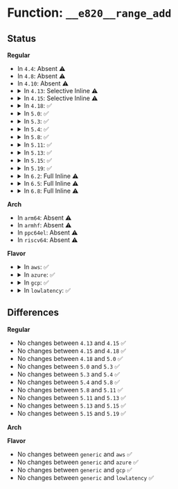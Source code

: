 # Function: <code>__e820__range_add</code>

## Status
<b>Regular</b>
<ul>
<li>
In <code>4.4</code>: Absent ⚠️
</li>
<li>
In <code>4.8</code>: Absent ⚠️
</li>
<li>
In <code>4.10</code>: Absent ⚠️
</li>
<li>
<details>
<summary>In <code>4.13</code>: Selective Inline ⚠️</summary>

```c
void __e820__range_add(struct e820_table *table, u64 start, u64 size, enum e820_type type);
```

**Collision:** Unique Static

**Inline:** Selective

**Transformation:** False

**Instances:**

```
In arch/x86/kernel/e820.c (ffffffff820ab208)
Location: arch/x86/kernel/e820.c:133
Inline: True
Direct callers:
  - arch/x86/kernel/e820.c:__e820__range_update
  - arch/x86/kernel/e820.c:__e820__range_update
  - arch/x86/kernel/e820.c:__e820__range_update
  - arch/x86/kernel/e820.c:e820__range_add
```
**Symbols:**

```
ffffffff820ab208-ffffffff820ab24c: __e820__range_add (STB_LOCAL)
```
</details>
</li>
<li>
<details>
<summary>In <code>4.15</code>: Selective Inline ⚠️</summary>

```c
void __e820__range_add(struct e820_table *table, u64 start, u64 size, enum e820_type type);
```

**Collision:** Unique Static

**Inline:** Selective

**Transformation:** False

**Instances:**

```
In arch/x86/kernel/e820.c (ffffffff826b19ad)
Location: arch/x86/kernel/e820.c:153
Inline: True
Direct callers:
  - arch/x86/kernel/e820.c:__e820__range_update
  - arch/x86/kernel/e820.c:__e820__range_update
  - arch/x86/kernel/e820.c:__e820__range_update
  - arch/x86/kernel/e820.c:e820__range_add
```
**Symbols:**

```
ffffffff826b19ad-ffffffff826b19f1: __e820__range_add (STB_LOCAL)
```
</details>
</li>
<li>
<details>
<summary>In <code>4.18</code>: ✅</summary>

```c
void __e820__range_add(struct e820_table *table, u64 start, u64 size, enum e820_type type);
```

**Collision:** Unique Static

**Inline:** No

**Transformation:** False

**Instances:**

```
In arch/x86/kernel/e820.c (ffffffff826dafaf)
Location: arch/x86/kernel/e820.c:153
Inline: False
Direct callers:
  - arch/x86/kernel/e820.c:__e820__range_update
  - arch/x86/kernel/e820.c:__e820__range_update
  - arch/x86/kernel/e820.c:__e820__range_update
  - arch/x86/kernel/e820.c:e820__range_add
```
**Symbols:**

```
ffffffff826dafaf-ffffffff826daff3: __e820__range_add (STB_LOCAL)
```
</details>
</li>
<li>
<details>
<summary>In <code>5.0</code>: ✅</summary>

```c
void __e820__range_add(struct e820_table *table, u64 start, u64 size, enum e820_type type);
```

**Collision:** Unique Static

**Inline:** No

**Transformation:** False

**Instances:**

```
In arch/x86/kernel/e820.c (ffffffff82891396)
Location: arch/x86/kernel/e820.c:152
Inline: False
Direct callers:
  - arch/x86/kernel/e820.c:__e820__range_update
  - arch/x86/kernel/e820.c:__e820__range_update
  - arch/x86/kernel/e820.c:__e820__range_update
  - arch/x86/kernel/e820.c:e820__range_add
```
**Symbols:**

```
ffffffff82891396-ffffffff828913da: __e820__range_add (STB_LOCAL)
```
</details>
</li>
<li>
<details>
<summary>In <code>5.3</code>: ✅</summary>

```c
void __e820__range_add(struct e820_table *table, u64 start, u64 size, enum e820_type type);
```

**Collision:** Unique Static

**Inline:** No

**Transformation:** False

**Instances:**

```
In arch/x86/kernel/e820.c (ffffffff828a88de)
Location: arch/x86/kernel/e820.c:166
Inline: False
Direct callers:
  - arch/x86/kernel/e820.c:__e820__range_update
  - arch/x86/kernel/e820.c:__e820__range_update
  - arch/x86/kernel/e820.c:__e820__range_update
  - arch/x86/kernel/e820.c:e820__range_add
```
**Symbols:**

```
ffffffff828a88de-ffffffff828a8922: __e820__range_add (STB_LOCAL)
```
</details>
</li>
<li>
<details>
<summary>In <code>5.4</code>: ✅</summary>

```c
void __e820__range_add(struct e820_table *table, u64 start, u64 size, enum e820_type type);
```

**Collision:** Unique Static

**Inline:** No

**Transformation:** False

**Instances:**

```
In arch/x86/kernel/e820.c (ffffffff828ab942)
Location: arch/x86/kernel/e820.c:166
Inline: False
Direct callers:
  - arch/x86/kernel/e820.c:__e820__range_update
  - arch/x86/kernel/e820.c:__e820__range_update
  - arch/x86/kernel/e820.c:__e820__range_update
  - arch/x86/kernel/e820.c:e820__range_add
```
**Symbols:**

```
ffffffff828ab942-ffffffff828ab986: __e820__range_add (STB_LOCAL)
```
</details>
</li>
<li>
<details>
<summary>In <code>5.8</code>: ✅</summary>

```c
void __e820__range_add(struct e820_table *table, u64 start, u64 size, enum e820_type type);
```

**Collision:** Unique Static

**Inline:** No

**Transformation:** False

**Instances:**

```
In arch/x86/kernel/e820.c (ffffffff82cd0c7e)
Location: arch/x86/kernel/e820.c:166
Inline: False
Direct callers:
  - arch/x86/kernel/e820.c:__e820__range_update
  - arch/x86/kernel/e820.c:__e820__range_update
  - arch/x86/kernel/e820.c:__e820__range_update
  - arch/x86/kernel/e820.c:e820__range_add
```
**Symbols:**

```
ffffffff82cd0c7e-ffffffff82cd0cc1: __e820__range_add (STB_LOCAL)
```
</details>
</li>
<li>
<details>
<summary>In <code>5.11</code>: ✅</summary>

```c
void __e820__range_add(struct e820_table *table, u64 start, u64 size, enum e820_type type);
```

**Collision:** Unique Static

**Inline:** No

**Transformation:** False

**Instances:**

```
In arch/x86/kernel/e820.c (ffffffff82fbcabe)
Location: arch/x86/kernel/e820.c:166
Inline: False
Direct callers:
  - arch/x86/kernel/e820.c:__e820__range_update
  - arch/x86/kernel/e820.c:__e820__range_update
  - arch/x86/kernel/e820.c:__e820__range_update
  - arch/x86/kernel/e820.c:e820__range_add
```
**Symbols:**

```
ffffffff82fbcabe-ffffffff82fbcb01: __e820__range_add (STB_LOCAL)
```
</details>
</li>
<li>
<details>
<summary>In <code>5.13</code>: ✅</summary>

```c
void __e820__range_add(struct e820_table *table, u64 start, u64 size, enum e820_type type);
```

**Collision:** Unique Static

**Inline:** No

**Transformation:** False

**Instances:**

```
In arch/x86/kernel/e820.c (ffffffff831c71d4)
Location: arch/x86/kernel/e820.c:166
Inline: False
Direct callers:
  - arch/x86/kernel/e820.c:__e820__range_update
  - arch/x86/kernel/e820.c:__e820__range_update
  - arch/x86/kernel/e820.c:__e820__range_update
  - arch/x86/kernel/e820.c:e820__range_add
```
**Symbols:**

```
ffffffff831c71d4-ffffffff831c7218: __e820__range_add (STB_LOCAL)
```
</details>
</li>
<li>
<details>
<summary>In <code>5.15</code>: ✅</summary>

```c
void __e820__range_add(struct e820_table *table, u64 start, u64 size, enum e820_type type);
```

**Collision:** Unique Static

**Inline:** No

**Transformation:** False

**Instances:**

```
In arch/x86/kernel/e820.c (ffffffff832a80cc)
Location: arch/x86/kernel/e820.c:166
Inline: False
Direct callers:
  - arch/x86/kernel/e820.c:__e820__range_update
  - arch/x86/kernel/e820.c:__e820__range_update
  - arch/x86/kernel/e820.c:__e820__range_update
  - arch/x86/kernel/e820.c:e820__range_add
```
**Symbols:**

```
ffffffff832a80cc-ffffffff832a8110: __e820__range_add (STB_LOCAL)
```
</details>
</li>
<li>
<details>
<summary>In <code>5.19</code>: ✅</summary>

```c
void __e820__range_add(struct e820_table *table, u64 start, u64 size, enum e820_type type);
```

**Collision:** Unique Static

**Inline:** No

**Transformation:** False

**Instances:**

```
In arch/x86/kernel/e820.c (ffffffff834574d8)
Location: arch/x86/kernel/e820.c:166
Inline: False
Direct callers:
  - arch/x86/kernel/e820.c:__e820__range_update
  - arch/x86/kernel/e820.c:__e820__range_update
  - arch/x86/kernel/e820.c:__e820__range_update
  - arch/x86/kernel/e820.c:e820__range_add
```
**Symbols:**

```
ffffffff834574d8-ffffffff83457545: __e820__range_add (STB_LOCAL)
```
</details>
</li>
<li>
<details>
<summary>In <code>6.2</code>: Full Inline ⚠️</summary>

**Collision:** Unique Static

**Inline:** Full

**Transformation:** False

**Instances:**

```
In arch/x86/kernel/e820.c (ffffffff83e78283)
Location: arch/x86/kernel/e820.c:166
Inline: True
Inline callers:
  - arch/x86/kernel/e820.c:e820__memory_setup_default
  - arch/x86/kernel/e820.c:e820__memory_setup_default
  - arch/x86/kernel/e820.c:e820__range_remove
  - arch/x86/kernel/e820.c:__e820__range_update
  - arch/x86/kernel/e820.c:__e820__range_update
  - arch/x86/kernel/e820.c:__e820__range_update
  - arch/x86/kernel/e820.c:__append_e820_table
```
</details>
</li>
<li>
<details>
<summary>In <code>6.5</code>: Full Inline ⚠️</summary>

**Collision:** Unique Static

**Inline:** Full

**Transformation:** False

**Instances:**

```
In arch/x86/kernel/e820.c (ffffffff8369a747)
Location: arch/x86/kernel/e820.c:166
Inline: True
Inline callers:
  - arch/x86/kernel/e820.c:e820__memory_setup_default
  - arch/x86/kernel/e820.c:e820__memory_setup_default
  - arch/x86/kernel/e820.c:e820__range_remove
  - arch/x86/kernel/e820.c:__e820__range_update
  - arch/x86/kernel/e820.c:__e820__range_update
  - arch/x86/kernel/e820.c:__e820__range_update
  - arch/x86/kernel/e820.c:__append_e820_table
```
</details>
</li>
<li>
<details>
<summary>In <code>6.8</code>: Full Inline ⚠️</summary>

**Collision:** Unique Static

**Inline:** Full

**Transformation:** False

**Instances:**

```
In arch/x86/kernel/e820.c (ffffffff838ca4c7)
Location: arch/x86/kernel/e820.c:166
Inline: True
Inline callers:
  - arch/x86/kernel/e820.c:e820__memory_setup_default
  - arch/x86/kernel/e820.c:e820__memory_setup_default
  - arch/x86/kernel/e820.c:e820__range_remove
  - arch/x86/kernel/e820.c:__e820__range_update
  - arch/x86/kernel/e820.c:__e820__range_update
  - arch/x86/kernel/e820.c:__e820__range_update
  - arch/x86/kernel/e820.c:__append_e820_table
```
</details>
</li>
</ul>
<b>Arch</b>
<ul>
<li>
In <code>arm64</code>: Absent ⚠️
</li>
<li>
In <code>armhf</code>: Absent ⚠️
</li>
<li>
In <code>ppc64el</code>: Absent ⚠️
</li>
<li>
In <code>riscv64</code>: Absent ⚠️
</li>
</ul>
<b>Flavor</b>
<ul>
<li>
<details>
<summary>In <code>aws</code>: ✅</summary>

```c
void __e820__range_add(struct e820_table *table, u64 start, u64 size, enum e820_type type);
```

**Collision:** Unique Static

**Inline:** No

**Transformation:** False

**Instances:**

```
In arch/x86/kernel/e820.c (ffffffff82899954)
Location: arch/x86/kernel/e820.c:166
Inline: False
Direct callers:
  - arch/x86/kernel/e820.c:__e820__range_update
  - arch/x86/kernel/e820.c:__e820__range_update
  - arch/x86/kernel/e820.c:__e820__range_update
  - arch/x86/kernel/e820.c:e820__range_add
```
**Symbols:**

```
ffffffff82899954-ffffffff82899998: __e820__range_add (STB_LOCAL)
```
</details>
</li>
<li>
<details>
<summary>In <code>azure</code>: ✅</summary>

```c
void __e820__range_add(struct e820_table *table, u64 start, u64 size, enum e820_type type);
```

**Collision:** Unique Static

**Inline:** No

**Transformation:** False

**Instances:**

```
In arch/x86/kernel/e820.c (ffffffff82891c12)
Location: arch/x86/kernel/e820.c:166
Inline: False
Direct callers:
  - arch/x86/kernel/e820.c:__e820__range_update
  - arch/x86/kernel/e820.c:__e820__range_update
  - arch/x86/kernel/e820.c:__e820__range_update
  - arch/x86/kernel/e820.c:e820__range_add
```
**Symbols:**

```
ffffffff82891c12-ffffffff82891c56: __e820__range_add (STB_LOCAL)
```
</details>
</li>
<li>
<details>
<summary>In <code>gcp</code>: ✅</summary>

```c
void __e820__range_add(struct e820_table *table, u64 start, u64 size, enum e820_type type);
```

**Collision:** Unique Static

**Inline:** No

**Transformation:** False

**Instances:**

```
In arch/x86/kernel/e820.c (ffffffff828ac934)
Location: arch/x86/kernel/e820.c:166
Inline: False
Direct callers:
  - arch/x86/kernel/e820.c:__e820__range_update
  - arch/x86/kernel/e820.c:__e820__range_update
  - arch/x86/kernel/e820.c:__e820__range_update
  - arch/x86/kernel/e820.c:e820__range_add
```
**Symbols:**

```
ffffffff828ac934-ffffffff828ac978: __e820__range_add (STB_LOCAL)
```
</details>
</li>
<li>
<details>
<summary>In <code>lowlatency</code>: ✅</summary>

```c
void __e820__range_add(struct e820_table *table, u64 start, u64 size, enum e820_type type);
```

**Collision:** Unique Static

**Inline:** No

**Transformation:** False

**Instances:**

```
In arch/x86/kernel/e820.c (ffffffff828ac952)
Location: arch/x86/kernel/e820.c:166
Inline: False
Direct callers:
  - arch/x86/kernel/e820.c:__e820__range_update
  - arch/x86/kernel/e820.c:__e820__range_update
  - arch/x86/kernel/e820.c:__e820__range_update
  - arch/x86/kernel/e820.c:e820__range_add
```
**Symbols:**

```
ffffffff828ac952-ffffffff828ac996: __e820__range_add (STB_LOCAL)
```
</details>
</li>
</ul>

## Differences
<b>Regular</b>
<ul>
<li>
No changes between <code>4.13</code> and <code>4.15</code> ✅
</li>
<li>
No changes between <code>4.15</code> and <code>4.18</code> ✅
</li>
<li>
No changes between <code>4.18</code> and <code>5.0</code> ✅
</li>
<li>
No changes between <code>5.0</code> and <code>5.3</code> ✅
</li>
<li>
No changes between <code>5.3</code> and <code>5.4</code> ✅
</li>
<li>
No changes between <code>5.4</code> and <code>5.8</code> ✅
</li>
<li>
No changes between <code>5.8</code> and <code>5.11</code> ✅
</li>
<li>
No changes between <code>5.11</code> and <code>5.13</code> ✅
</li>
<li>
No changes between <code>5.13</code> and <code>5.15</code> ✅
</li>
<li>
No changes between <code>5.15</code> and <code>5.19</code> ✅
</li>
</ul>
<b>Arch</b>
<ul>
</ul>
<b>Flavor</b>
<ul>
<li>
No changes between <code>generic</code> and <code>aws</code> ✅
</li>
<li>
No changes between <code>generic</code> and <code>azure</code> ✅
</li>
<li>
No changes between <code>generic</code> and <code>gcp</code> ✅
</li>
<li>
No changes between <code>generic</code> and <code>lowlatency</code> ✅
</li>
</ul>

